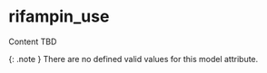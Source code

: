# rifampin_use
Content TBD


{: .note }
There are no defined valid values for this model attribute.
